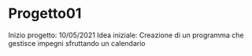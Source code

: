 # Progetto01

Inizio progetto: 10/05/2021
Idea iniziale: Creazione di un programma che gestisce impegni sfruttando un calendario
